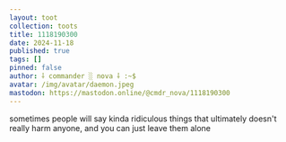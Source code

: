 ```yaml
---
layout: toot
collection: toots
title: 1118190300
date: 2024-11-18
published: true
tags: []
pinned: false
author: ⸸ commander ░ nova ⸸ :~$
avatar: /img/avatar/daemon.jpeg
mastodon: https://mastodon.online/@cmdr_nova/1118190300
---
```


sometimes people will say kinda ridiculous things that ultimately doesn't really harm anyone, and you can just leave them alone
